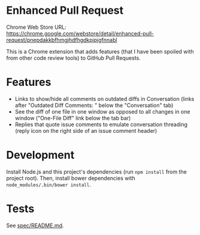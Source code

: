 # Enhanced Pull Request

Chrome Web Store URL:
https://chrome.google.com/webstore/detail/enhanced-pull-request/pnepdakkbfhmgjhdfhgdkpjpjgfnnabl

This is a Chrome extension that adds features (that I have been spoiled with
from other code review tools) to GitHub Pull Requests.


# Features

* Links to show/hide all comments on outdated diffs in Conversation (links
  after "Outdated Diff Comments: " below the "Conversation" tab)
* See the diff of one file in one window as opposed to all changes in one
  window ("One-File Diff" link below the tab bar)
* Replies that quote issue comments to emulate conversation threading (reply
  icon on the right side of an issue comment header)

# Development

Install Node.js and this project's dependencies (run `npm install` from the
project root). Then, install bower dependencies with `node_modules/.bin/bower
install`.


# Tests

See [spec/README.md](https://github.com/tobyhs/enhanced_pull_request/blob/master/spec/README.md).
